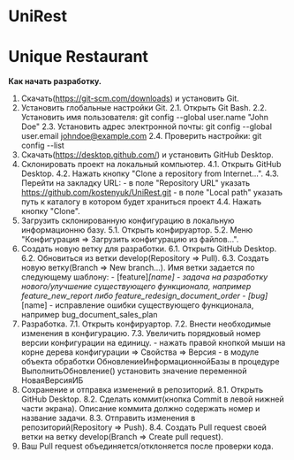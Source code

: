 # UniRest
# Unique Restaurant

**Как начать разработку.**
1. Скачать(https://git-scm.com/downloads) и установить Git.
2. Установить глобальные настройки Git.
	2.1. Открыть Git Bash.
	2.2. Установить имя пользователя:
		git config --global user.name "John Doe"
	2.3. Установить адрес электронной почты:
		git config --global user.email johndoe@example.com
	2.4. Проверить настройки:
		git config --list
3. Скачать(https://desktop.github.com/) и установить GitHub Desktop.
4. Склонировать проект на локальный компьютер.
	4.1. Открыть GitHub Desktop.
	4.2. Нажать кнопку "Clone a repository from Internet...".
	4.3. Перейти на закладку URL:
		- в поле "Repository URL" указать https://github.com/kostenyuk/UniRest.git
		- в поле "Local path" указать путь к каталогу в котором будет храниться проект
	4.4. Нажать кнопку "Clone".
5. Загрузить склонированную конфигурацию в локальную информационню базу.
	5.1. Открыть конфируартор.
	5.2. Меню "Конфигурация => Загрузить конфигурацию из файлов...".
6. Создать новую ветку для разработки.
	6.1. Открыть GitHub Desktop.
	6.2. Обновиться из ветки develop(Repository => Pull).
	6.3. Создать новую ветку(Branch => New branch...).
		Имя ветки задается по следующему шаблону:
		- [feature]_[name] - задача на разработку нового/улучшение существующего функционала, например feature_new_report либо feature_redesign_document_order
		- [bug]_[name] - исправление ошибки существующего функционала, например bug_document_sales_plan
7. Разработка.
	7.1. Открыть конфируартор.
	7.2. Внести необходимые изменения в конфигурацию.
	7.3. Увеличить порядковый номер версии конфигурации на единицу.
		- нажать правой кнопкой мыши на корне дерева конфигурации => Свойства => Версия
		- в модуле объекта обработки ОбновлениеИнформационнойБазы в процедуре ВыполнитьОбновление() установить значение переменной НоваяВерсияИБ
8. Сохранение и отправка изменений в репозиторий.
	8.1. Открыть GitHub Desktop.
	8.2. Сделать коммит(кнопка Commit в левой нижней части экрана). Описание коммита должно содержать номер и название задачи.
	8.3. Отправить изменения в репозиторий(Repository => Push).
	8.4. Создать Pull request своей ветки на ветку develop(Branch => Create pull request).
9. Ваш Pull request объединяется/отклоняется после проверки кода.
